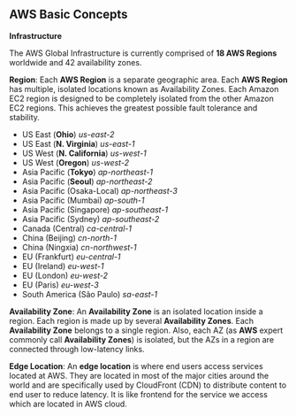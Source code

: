 AWS Basic Concepts
-
**Infrastructure**

The AWS Global Infrastructure is currently comprised of **18 AWS Regions** worldwide and 42 availability zones.

**Region**: 
Each **AWS Region** is a separate geographic area. Each **AWS Region** has multiple, isolated locations known as Availability Zones.
Each Amazon EC2 region is designed to be completely isolated from the other Amazon EC2 regions. This achieves the greatest possible fault tolerance and stability.

 - US East (**Ohio**) *us-east-2*
 - US East (**N. Virginia**) *us-east-1*
 - US West (**N. California**) *us-west-1*
 - US West (**Oregon**) *us-west-2*
 - Asia Pacific (**Tokyo**) *ap-northeast-1*
 - Asia Pacific (**Seoul**) *ap-northeast-2*
 - Asia Pacific (Osaka-Local) *ap-northeast-3*
 - Asia Pacific (Mumbai) *ap-south-1*
 - Asia Pacific (Singapore) *ap-southeast-1*
 - Asia Pacific (Sydney) *ap-southeast-2*
 - Canada (Central) *ca-central-1*
 - China (Beijing) *cn-north-1*
 - China (Ningxia) *cn-northwest-1*
 - EU (Frankfurt) *eu-central-1*
 - EU (Ireland) *eu-west-1*
 - EU (London) *eu-west-2*
 - EU (Paris) *eu-west-3*
 - South America (São Paulo) *sa-east-1*

**Availability Zone**:
An **Availability Zone** is an isolated location inside a region. Each region is made up by several **Availability Zones**. Each **Availability Zone** belongs to a single region. Also, each AZ (as **AWS** expert commonly call **Availability Zones**) is isolated, but the AZs in a region are connected through low-latency links.

**Edge Location**:
An **edge location** is where end users access services located at AWS. They are located in most of the major cities around the world and are specifically used by CloudFront (CDN) to distribute content to end user to reduce latency. It is like frontend for the service we access which are located in AWS cloud.
<!--stackedit_data:
eyJoaXN0b3J5IjpbLTE0ODU4NTk2MzksLTE2MDQ3MDA4NjcsMT
U5ODAxNjkzOSw5MjYzMDI5MDYsOTY5MDg1Nzk2LC0xNTA0NjI5
MDUsLTE3NzEyMjk2NDNdfQ==
-->
